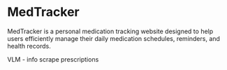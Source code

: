# MedTracker

MedTracker is a personal medication tracking website designed to help users efficiently manage 
their daily medication schedules, reminders, and health records.



VLM - info scrape prescriptions